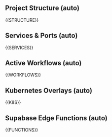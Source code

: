 <!-- AUTO-GEN:STRUCTURE START -->
## Project Structure (auto)

{{STRUCTURE}}
<!-- AUTO-GEN:STRUCTURE END -->

<!-- AUTO-GEN:SERVICES START -->
## Services & Ports (auto)

{{SERVICES}}
<!-- AUTO-GEN:SERVICES END -->

<!-- AUTO-GEN:WORKFLOWS START -->
## Active Workflows (auto)

{{WORKFLOWS}}
<!-- AUTO-GEN:WORKFLOWS END -->

<!-- AUTO-GEN:K8S START -->
## Kubernetes Overlays (auto)

{{K8S}}
<!-- AUTO-GEN:K8S END -->

<!-- AUTO-GEN:FUNCTIONS START -->
## Supabase Edge Functions (auto)

{{FUNCTIONS}}
<!-- AUTO-GEN:FUNCTIONS END -->